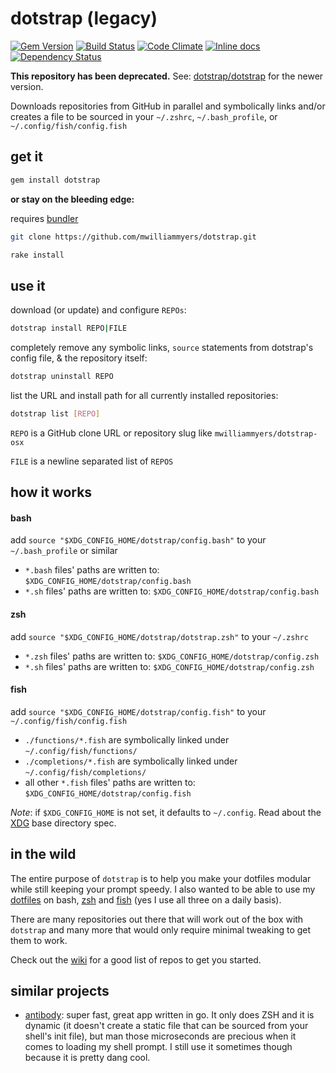 # dotstrap (legacy)

[![Gem Version](https://badge.fury.io/rb/dotstrap.svg)](https://badge.fury.io/rb/dotstrap)
[![Build Status](https://travis-ci.org/mwilliammyers/dotstrap.svg)](https://travis-ci.org/mwilliammyers/dotstrap)
[![Code Climate](https://codeclimate.com/github/mwilliammyers/dotstrap/badges/gpa.svg)](https://codeclimate.com/github/mwilliammyers/dotstrap)
[![Inline docs](http://inch-ci.org/github/mwilliammyers/dotstrap.svg?branch=master)](http://inch-ci.org/github/mwilliammyers/dotstrap)
[![Dependency Status](https://gemnasium.com/mwilliammyers/dotstrap.svg)](https://gemnasium.com/mwilliammyers/dotstrap)

**This repository has been deprecated.** See: [dotstrap/dotstrap](https://github.com/dotstrap/legacy-dotstrap) for the newer version.

Downloads repositories from GitHub in parallel and symbolically links and/or 
creates a file to be sourced in your `~/.zshrc`, `~/.bash_profile`, or `~/.config/fish/config.fish`
  
## get it 

```bash
gem install dotstrap
``` 

__or stay on the bleeding edge:__

requires [bundler]

```bash
git clone https://github.com/mwilliammyers/dotstrap.git
```

```bash
rake install
```

## use it

download (or update) and configure `REPOs`:
```bash 
dotstrap install REPO|FILE
```

completely remove any symbolic links, `source` statements from dotstrap's config file, & the repository itself:
```bash
dotstrap uninstall REPO
```

list the URL and install path for all currently installed repositories:
```bash
dotstrap list [REPO]
```

`REPO` is a GitHub clone URL or repository slug like `mwilliammyers/dotstrap-osx`

`FILE` is a newline separated list of `REPOS`

## how it works

#### bash

add `source "$XDG_CONFIG_HOME/dotstrap/config.bash"` to your `~/.bash_profile` or similar

  - `*.bash` files' paths are written to: `$XDG_CONFIG_HOME/dotstrap/config.bash` 
  - `*.sh` files' paths are written to: `$XDG_CONFIG_HOME/dotstrap/config.bash` 

#### zsh 

add `source "$XDG_CONFIG_HOME/dotstrap/dotstrap.zsh"` to your `~/.zshrc`

  - `*.zsh` files' paths are written to: `$XDG_CONFIG_HOME/dotstrap/config.zsh` 
  - `*.sh` files' paths are written to: `$XDG_CONFIG_HOME/dotstrap/config.zsh` 

#### fish

add `source "$XDG_CONFIG_HOME/dotstrap/config.fish"` to your `~/.config/fish/config.fish`

  - `./functions/*.fish` are symbolically linked under `~/.config/fish/functions/`
  - `./completions/*.fish` are symbolically linked under `~/.config/fish/completions/`
  - all other `*.fish` files' paths are written to: `$XDG_CONFIG_HOME/dotstrap/config.fish` 
  
_Note_: if `$XDG_CONFIG_HOME` is not set, it defaults to `~/.config`. Read about the [XDG] base directory spec. 

## in the wild
The entire purpose of `dotstrap` is to help you make your dotfiles modular while still keeping your prompt speedy. I also wanted to be able to use my [dotfiles] on bash, [zsh] and [fish] (yes I use all three on a daily basis).

There are many repositories out there that will work out of the box with `dotstrap` and many more that would only require minimal tweaking to get them to work. 

Check out the [wiki] for a good list of repos to get you started.

## similar projects
- [antibody]: super fast, great app written in go. It only does ZSH and it is dynamic (it doesn't create a static file that can be sourced from your shell's init file), but man those microseconds are precious when it comes to loading my shell prompt. I still use it sometimes though because it is pretty dang cool.


[dotfiles]: https://github.com/mwilliammyers/dotfiles
[wiki]: https://github.com/mwilliammyers/dotstrap/wiki

[XDG]: http://standards.freedesktop.org/basedir-spec/basedir-spec-latest.html

[homebrew]: https://github.com/Homebrew/homebrew
[bundler]: https://github.com/bundler/bundler/
[antibody]: https://github.com/caarlos0/antibody
[zsh]: http://zsh.sourceforge.net
[fish]: http://fishshell.com/
[fasd]: https://github.com/clvv/fasd
